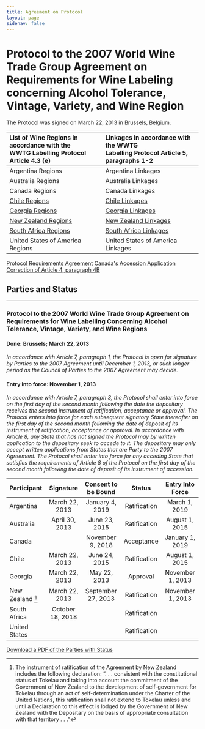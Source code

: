 ```yaml
---
title: Agreement on Protocol
layout: page
sidenav: false
---
```

# Protocol to the 2007 World Wine Trade Group Agreement on Requirements for Wine Labeling concerning Alcohol Tolerance, Vintage, Variety, and Wine Region

The Protocol was signed on March 22, 2013 in Brussels, Belgium.

| List of Wine Regions in accordance with the <br>WWTG Labelling Protocol Article 4.3 (e)  | Linkages in accordance with the WWTG <br>Labelling Protocol Article 5, paragraphs 1-2   |
| :---                                                                                     |    :---                                                                                 |          
| Argentina Regions                                                                        | Argentina Linkages                                                                      |    
| Australia Regions                                                                        | Australia Linkages                                                                      |        
| Canada Regions                                                                           | Canada Linkages                                                                         |        
| [Chile Regions](https://federalist-4401490c-70b3-49a2-81a1-7175eeb5306d.app.cloud.gov/site/sldooley/test/chilewineregions.pdf)     | [Chile Linkages](https://federalist-4401490c-70b3-49a2-81a1-7175eeb5306d.app.cloud.gov/site/sldooley/test/chilelinkages.pdf)      |       
| [Georgia Regions](https://federalist-4401490c-70b3-49a2-81a1-7175eeb5306d.app.cloud.gov/site/sldooley/test/georgiawineregions.pdf) | [Georgia Linkages](https://federalist-4401490c-70b3-49a2-81a1-7175eeb5306d.app.cloud.gov/site/sldooley/test/georgialinkages.pdf)  |         
| [New Zealand Regions](https://federalist-4401490c-70b3-49a2-81a1-7175eeb5306d.app.cloud.gov/site/sldooley/test/nzwineregions.pdf)  | [New Zealand Linkages](https://federalist-4401490c-70b3-49a2-81a1-7175eeb5306d.app.cloud.gov/site/sldooley/test/nzlinkages.pdf)   |     
| [South Africa Regions](https://federalist-4401490c-70b3-49a2-81a1-7175eeb5306d.app.cloud.gov/site/sldooley/test/sawineregions.pdf) | [South Africa Linkages](https://federalist-4401490c-70b3-49a2-81a1-7175eeb5306d.app.cloud.gov/site/sldooley/test/salinkages.pdf)  |       
| United States of America Regions                                                         | United States of America Linkages                                                       |   

<div class="tile_div">
     <a href="https://federalist-4401490c-70b3-49a2-81a1-7175eeb5306d.app.cloud.gov/site/sldooley/test/protocol.pdf">Protocol Requirements Agreement</a>
    <a href="https://federalist-4401490c-70b3-49a2-81a1-7175eeb5306d.app.cloud.gov/site/sldooley/test/canada-protocol.pdf">Canada's Accession Application</a>
   <a href="https://federalist-4401490c-70b3-49a2-81a1-7175eeb5306d.app.cloud.gov/site/sldooley/test/maa-correction.pdf">Correction of Article 4, paragraph 4B</a>
          <div class="clear"></div>
</div>

## Parties and Status
---
### Protocol to the 2007 World Wine Trade Group Agreement on Requirements for Wine Labelling Concerning Alcohol Tolerance, Vintage, Variety, and Wine Regions
#### Done: Brussels; March 22, 2013
*In accordance with Article 7, paragraph 1, the Protocol is open for signature by Parties to the 2007 Agreement until December 1, 2013, or such longer period as the Council of Parties to the 2007 Agreement may decide.*

#### Entry into force: November 1, 2013
*In accordance with Article 7, paragraph 3, the Protocol shall enter into force on the first day of the second month following the date the depositary receives the second instrument of ratification, acceptance or approval.  The Protocol enters into force for each subsequent signatory State thereafter on the first day of the second month following the date of deposit of its instrument of ratification, acceptance or approval.    In accordance with Article 8, any State that has not signed the Protocol may by written application to the depositary seek to accede to it.  The depositary may only accept written applications from States that are Party to the 2007 Agreement.  The Protocol shall enter into force for any acceding State that satisfies the requirements of Article 8 of the Protocol on the first day of the second month following the date of deposit of its instrument of accession.*


| Participant     | Signature        | Consent to be Bound |  Status        | Entry Into Force  | 
| :---            |    :----:        |    :----:           | :----:         |  :---:            |
| Argentina       | March 22, 2013   | January 4, 2019     | Ratification   | March 1, 2019     |
| Australia       | April 30, 2013   | June 23, 2015       | Ratification   | August 1, 2015    |
| Canada          |                  | November 9, 2018    | Acceptance     | January 1, 2019   |
| Chile           | March 22, 2013   | June 24, 2015       | Ratification   | August 1, 2015    |
| Georgia         | March 22, 2013   | May 22, 2013        | Approval       | November 1, 2013  |
| New Zealand [^1]| March 22, 2013   | September 27, 2013  | Ratification   | November 1, 2013  |
| South Africa    | October 18, 2018 |                     | Ratification   |                   |
| United States   |                  |                     | Ratification   |                   |

[^1]: The instrument of ratification of the Agreement by New Zealand includes the following declaration:  “. . . consistent with the constitutional status of Tokelau and taking into account the commitment of the Government of New Zealand to the development of self-government for Tokelau through an act of self-determination under the Charter of the United Nations, this ratification shall not extend to Tokelau unless and until a Declaration to this effect is lodged by the Government of New Zealand with the Depositary on the basis of appropriate consultation with that territory . . .”  

<div class="tile_div">
    <a href="https://federalist-4401490c-70b3-49a2-81a1-7175eeb5306d.app.cloud.gov/site/sldooley/test/protocolparties.pdf">Download a PDF of the Parties with Status</a>
          <div class="clear"></div>
</div>
